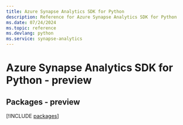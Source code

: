```yaml
---
title: Azure Synapse Analytics SDK for Python
description: Reference for Azure Synapse Analytics SDK for Python
ms.date: 07/24/2024
ms.topic: reference
ms.devlang: python
ms.service: synapse-analytics
---
```

# Azure Synapse Analytics SDK for Python - preview
## Packages - preview
[!INCLUDE [packages](synapse-analytics-index.md)]